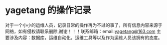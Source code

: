 # yagetang 的操作记录

对于一个小小的运维人员，记录日常的操作再为不过的事了，所有信息内容来源于网络，如有侵权请联系删除,谢谢！！！联系邮箱：email:yagetang@163.com
主要涉及内容：数据库，运维自动化，运维工具等以及作为运维人员该拥有的态度。

